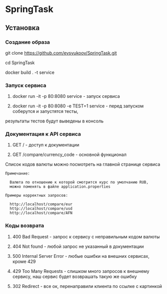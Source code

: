 # SpringTask

## Установка

###  Создание образа
git clone https://github.com/evsyukoov/SpringTask.git

cd SpringTask

docker build . -t service

### Запуск сервиса

1) docker run -it -p 80:8080 service - запуск сервиса

2) docker run -it -p 80:8080 -e TEST=1 service - перед запуском соберутся и запустятся тесты, 

результаты тестов будут выведены в консоль

###  Документация к API сервиса

1) GET / - доступ к документации

2) GET /compare/currency_code - основной функционал

Список кодов валюты можно посмотреть на главной странице сервиса

    Примечание:
    
      Валюта по отношению к которой смотрится курс по умолчанию RUB,
      можно поменять в файле application.properties

    Примеры корректных запросов:
    
      http://localhost/compare/eur
      http://localhost/compare/usd
      http://localhost/compare/AFN
      
###  Коды возврата

1) 400 Bad Request - запрос к сервису c неправильным кодом валюты

2) 404 Not found - любой запрос не указанный в документации

2) 500 Internal Server Error - любые ошибки на внешних сервисах, кроме 429

3) 429 Too Many Requests - слишком много запросов к внешнему сервису, наш сервис будет возврашать такую же ошибку

4) 302 Redirect - все ок, перенаправили клиента по ссылке с картинкой


